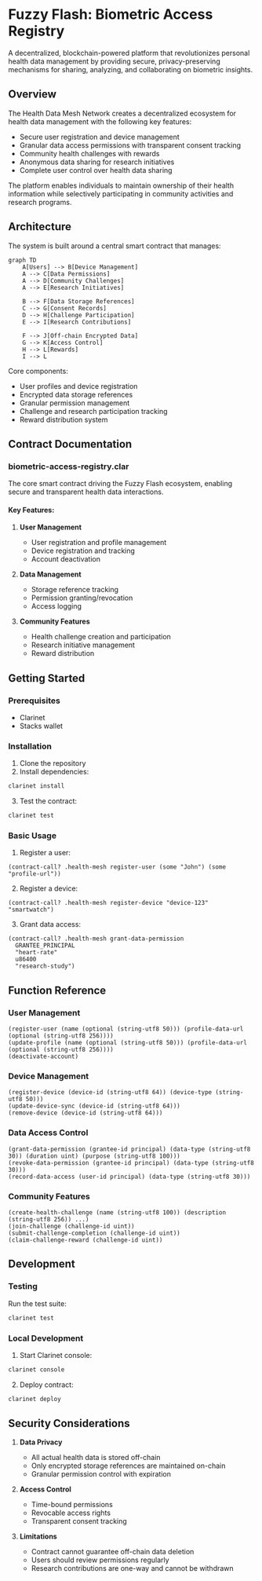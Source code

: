 # Fuzzy Flash: Biometric Access Registry

A decentralized, blockchain-powered platform that revolutionizes personal health data management by providing secure, privacy-preserving mechanisms for sharing, analyzing, and collaborating on biometric insights.

## Overview

The Health Data Mesh Network creates a decentralized ecosystem for health data management with the following key features:

- Secure user registration and device management
- Granular data access permissions with transparent consent tracking
- Community health challenges with rewards
- Anonymous data sharing for research initiatives
- Complete user control over health data sharing

The platform enables individuals to maintain ownership of their health information while selectively participating in community activities and research programs.

## Architecture

The system is built around a central smart contract that manages:

```mermaid
graph TD
    A[Users] --> B[Device Management]
    A --> C[Data Permissions]
    A --> D[Community Challenges]
    A --> E[Research Initiatives]
    
    B --> F[Data Storage References]
    C --> G[Consent Records]
    D --> H[Challenge Participation]
    E --> I[Research Contributions]
    
    F --> J[Off-chain Encrypted Data]
    G --> K[Access Control]
    H --> L[Rewards]
    I --> L
```

Core components:
- User profiles and device registration
- Encrypted data storage references
- Granular permission management
- Challenge and research participation tracking
- Reward distribution system

## Contract Documentation

### biometric-access-registry.clar

The core smart contract driving the Fuzzy Flash ecosystem, enabling secure and transparent health data interactions.

#### Key Features:

1. **User Management**
   - User registration and profile management
   - Device registration and tracking
   - Account deactivation

2. **Data Management**
   - Storage reference tracking
   - Permission granting/revocation
   - Access logging

3. **Community Features**
   - Health challenge creation and participation
   - Research initiative management
   - Reward distribution

## Getting Started

### Prerequisites
- Clarinet
- Stacks wallet

### Installation

1. Clone the repository
2. Install dependencies:
```bash
clarinet install
```

3. Test the contract:
```bash
clarinet test
```

### Basic Usage

1. Register a user:
```clarity
(contract-call? .health-mesh register-user (some "John") (some "profile-url"))
```

2. Register a device:
```clarity
(contract-call? .health-mesh register-device "device-123" "smartwatch")
```

3. Grant data access:
```clarity
(contract-call? .health-mesh grant-data-permission 
  GRANTEE_PRINCIPAL 
  "heart-rate" 
  u86400 
  "research-study")
```

## Function Reference

### User Management

```clarity
(register-user (name (optional (string-utf8 50))) (profile-data-url (optional (string-utf8 256))))
(update-profile (name (optional (string-utf8 50))) (profile-data-url (optional (string-utf8 256))))
(deactivate-account)
```

### Device Management

```clarity
(register-device (device-id (string-utf8 64)) (device-type (string-utf8 50)))
(update-device-sync (device-id (string-utf8 64)))
(remove-device (device-id (string-utf8 64)))
```

### Data Access Control

```clarity
(grant-data-permission (grantee-id principal) (data-type (string-utf8 30)) (duration uint) (purpose (string-utf8 100)))
(revoke-data-permission (grantee-id principal) (data-type (string-utf8 30)))
(record-data-access (user-id principal) (data-type (string-utf8 30)))
```

### Community Features

```clarity
(create-health-challenge (name (string-utf8 100)) (description (string-utf8 256)) ...)
(join-challenge (challenge-id uint))
(submit-challenge-completion (challenge-id uint))
(claim-challenge-reward (challenge-id uint))
```

## Development

### Testing

Run the test suite:
```bash
clarinet test
```

### Local Development

1. Start Clarinet console:
```bash
clarinet console
```

2. Deploy contract:
```bash
clarinet deploy
```

## Security Considerations

1. **Data Privacy**
   - All actual health data is stored off-chain
   - Only encrypted storage references are maintained on-chain
   - Granular permission control with expiration

2. **Access Control**
   - Time-bound permissions
   - Revocable access rights
   - Transparent consent tracking

3. **Limitations**
   - Contract cannot guarantee off-chain data deletion
   - Users should review permissions regularly
   - Research contributions are one-way and cannot be withdrawn